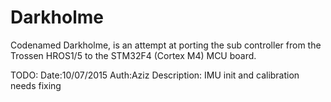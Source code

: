 # Darkholme


Codenamed Darkholme, is an attempt at porting the sub controller from the Trossen HROS1/5 to the STM32F4 (Cortex M4) MCU board.


TODO: 
Date:10/07/2015
Auth:Aziz
Description:	IMU init and calibration needs fixing

